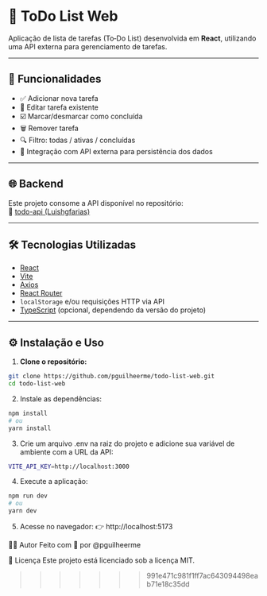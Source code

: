 # 📝 ToDo List Web

Aplicação de lista de tarefas (To‑Do List) desenvolvida em **React**, utilizando uma API externa para gerenciamento de tarefas.

---

## 🚀 Funcionalidades

- ✅ Adicionar nova tarefa
- 📝 Editar tarefa existente
- ☑️ Marcar/desmarcar como concluída
- 🗑️ Remover tarefa
- 🔍 Filtro: todas / ativas / concluídas
- 🔐 Integração com API externa para persistência dos dados

---

## 🌐 Backend

Este projeto consome a API disponível no repositório:  
🔗 [todo-api (Luishgfarias)](https://github.com/Luishgfarias/todo-api/tree/main)

---

## 🛠 Tecnologias Utilizadas

- [React](https://reactjs.org/)
- [Vite](https://vitejs.dev/)
- [Axios](https://axios-http.com/)
- [React Router](https://reactrouter.com/)
- `localStorage` e/ou requisições HTTP via API
- [TypeScript](https://www.typescriptlang.org/) (opcional, dependendo da versão do projeto)

---

## ⚙️ Instalação e Uso

1. **Clone o repositório:**

```bash
git clone https://github.com/pguilheerme/todo-list-web.git
cd todo-list-web
```

2. Instale as dependências:

```bash
npm install
# ou
yarn install
```

3. Crie um arquivo .env na raiz do projeto e adicione sua variável de ambiente com a URL da API:

```bash
VITE_API_KEY=http://localhost:3000
```

4. Execute a aplicação:

```bash
npm run dev
# ou
yarn dev
```

5. Acesse no navegador:
   👉 http://localhost:5173

👨‍💻 Autor
Feito com 💙 por @pguilheerme

📄 Licença
Este projeto está licenciado sob a licença MIT.

> > > > > > > 991e471c981f1ff7ac643094498eab71e18c35dd
